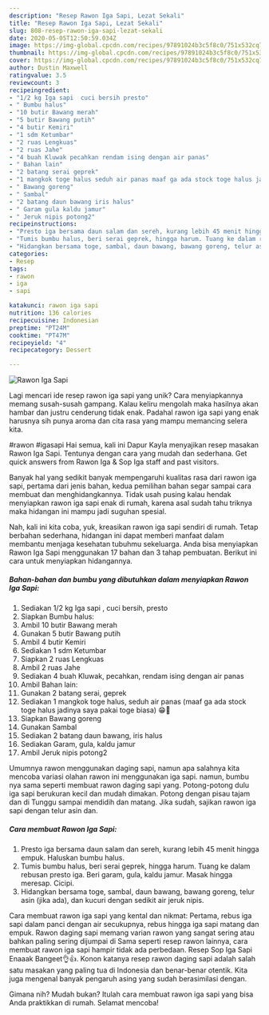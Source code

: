 ```yaml
---
description: "Resep Rawon Iga Sapi, Lezat Sekali"
title: "Resep Rawon Iga Sapi, Lezat Sekali"
slug: 808-resep-rawon-iga-sapi-lezat-sekali
date: 2020-05-05T12:50:59.034Z
image: https://img-global.cpcdn.com/recipes/97891024b3c5f8c0/751x532cq70/rawon-iga-sapi-foto-resep-utama.jpg
thumbnail: https://img-global.cpcdn.com/recipes/97891024b3c5f8c0/751x532cq70/rawon-iga-sapi-foto-resep-utama.jpg
cover: https://img-global.cpcdn.com/recipes/97891024b3c5f8c0/751x532cq70/rawon-iga-sapi-foto-resep-utama.jpg
author: Dustin Maxwell
ratingvalue: 3.5
reviewcount: 3
recipeingredient:
- "1/2 kg Iga sapi  cuci bersih presto"
- " Bumbu halus"
- "10 butir Bawang merah"
- "5 butir Bawang putih"
- "4 butir Kemiri"
- "1 sdm Ketumbar"
- "2 ruas Lengkuas"
- "2 ruas Jahe"
- "4 buah Kluwak pecahkan rendam ising dengan air panas"
- " Bahan lain"
- "2 batang serai geprek"
- "1 mangkok toge halus seduh air panas maaf ga ada stock toge halus jadinya saya pakai toge biasa "
- " Bawang goreng"
- " Sambal"
- "2 batang daun bawang iris halus"
- " Garam gula kaldu jamur"
- " Jeruk nipis potong2"
recipeinstructions:
- "Presto iga bersama daun salam dan sereh, kurang lebih 45 menit hingga empuk. Haluskan bumbu halus."
- "Tumis bumbu halus, beri serai geprek, hingga harum. Tuang ke dalam rebusan presto iga. Beri garam, gula, kaldu jamur. Masak hingga meresap. Cicipi."
- "Hidangkan bersama toge, sambal, daun bawang, bawang goreng, telur asin (jika ada), dan kucuri dengan sedikit air jeruk nipis."
categories:
- Resep
tags:
- rawon
- iga
- sapi

katakunci: rawon iga sapi 
nutrition: 136 calories
recipecuisine: Indonesian
preptime: "PT24M"
cooktime: "PT47M"
recipeyield: "4"
recipecategory: Dessert

---
```



![Rawon Iga Sapi](https://img-global.cpcdn.com/recipes/97891024b3c5f8c0/751x532cq70/rawon-iga-sapi-foto-resep-utama.jpg)

Lagi mencari ide resep rawon iga sapi yang unik? Cara menyiapkannya memang susah-susah gampang. Kalau keliru mengolah maka hasilnya akan hambar dan justru cenderung tidak enak. Padahal rawon iga sapi yang enak harusnya sih punya aroma dan cita rasa yang mampu memancing selera kita.

#rawon #igasapi Hai semua, kali ini Dapur Kayla menyajikan resep masakan Rawon Iga Sapi. Tentunya dengan cara yang mudah dan sederhana. Get quick answers from Rawon Iga &amp; Sop Iga staff and past visitors.

Banyak hal yang sedikit banyak mempengaruhi kualitas rasa dari rawon iga sapi, pertama dari jenis bahan, kedua pemilihan bahan segar sampai cara membuat dan menghidangkannya. Tidak usah pusing kalau hendak menyiapkan rawon iga sapi enak di rumah, karena asal sudah tahu triknya maka hidangan ini mampu jadi suguhan spesial.


Nah, kali ini kita coba, yuk, kreasikan rawon iga sapi sendiri di rumah. Tetap berbahan sederhana, hidangan ini dapat memberi manfaat dalam membantu menjaga kesehatan tubuhmu sekeluarga. Anda bisa menyiapkan Rawon Iga Sapi menggunakan 17 bahan dan 3 tahap pembuatan. Berikut ini cara untuk menyiapkan hidangannya.

<!--inarticleads1-->

##### Bahan-bahan dan bumbu yang dibutuhkan dalam menyiapkan Rawon Iga Sapi:

1. Sediakan 1/2 kg Iga sapi , cuci bersih, presto
1. Siapkan  Bumbu halus:
1. Ambil 10 butir Bawang merah
1. Gunakan 5 butir Bawang putih
1. Ambil 4 butir Kemiri
1. Sediakan 1 sdm Ketumbar
1. Siapkan 2 ruas Lengkuas
1. Ambil 2 ruas Jahe
1. Sediakan 4 buah Kluwak, pecahkan, rendam ising dengan air panas
1. Ambil  Bahan lain:
1. Gunakan 2 batang serai, geprek
1. Sediakan 1 mangkok toge halus, seduh air panas (maaf ga ada stock toge halus jadinya saya pakai toge biasa) 😁🙏
1. Siapkan  Bawang goreng
1. Gunakan  Sambal
1. Sediakan 2 batang daun bawang, iris halus
1. Sediakan  Garam, gula, kaldu jamur
1. Ambil  Jeruk nipis potong2


Umumnya rawon menggunakan daging sapi, namun apa salahnya kita mencoba variasi olahan rawon ini menggunakan iga sapi. namun, bumbu nya sama seperti membuat rawon daging sapi yang. Potong-potong dulu iga sapi berukuran kecil dan mudah dimakan. Potong dengan pisau tajam dan di Tunggu sampai mendidih dan matang. Jika sudah, sajikan rawon iga sapi dengan telur asin dan. 

<!--inarticleads2-->

##### Cara membuat Rawon Iga Sapi:

1. Presto iga bersama daun salam dan sereh, kurang lebih 45 menit hingga empuk. Haluskan bumbu halus.
1. Tumis bumbu halus, beri serai geprek, hingga harum. Tuang ke dalam rebusan presto iga. Beri garam, gula, kaldu jamur. Masak hingga meresap. Cicipi.
1. Hidangkan bersama toge, sambal, daun bawang, bawang goreng, telur asin (jika ada), dan kucuri dengan sedikit air jeruk nipis.


Cara membuat rawon iga sapi yang kental dan nikmat: Pertama, rebus iga sapi dalam panci dengan air secukupnya, rebus hingga iga sapi matang dan empuk. Rawon daging sapi memang varian rawon yang sangat sering atau bahkan paling sering dijumpai di Sama seperti resep rawon lainnya, cara membuat rawon iga sapi hampir tidak ada perbedaan. Resep Sop Iga Sapi Enaaak Bangeet👌👍. Konon katanya resep rawon daging sapi adalah salah satu masakan yang paling tua di Indonesia dan benar-benar otentik. Kita juga mengenal banyak pengaruh asing yang sudah berasimilasi dengan. 

Gimana nih? Mudah bukan? Itulah cara membuat rawon iga sapi yang bisa Anda praktikkan di rumah. Selamat mencoba!
